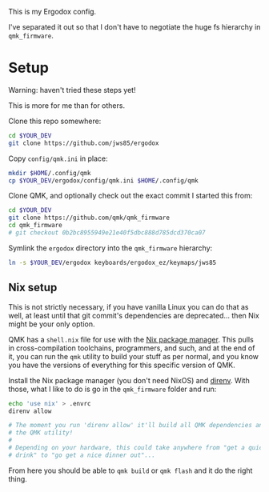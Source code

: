 This is my Ergodox config.

I've separated it out so that I don't have to negotiate the huge fs hierarchy
in `qmk_firmware`.

# Setup

Warning: haven't tried these steps yet!

This is more for me than for others.

Clone this repo somewhere:

```bash
cd $YOUR_DEV
git clone https://github.com/jws85/ergodox
```

Copy `config/qmk.ini` in place:

```bash
mkdir $HOME/.config/qmk
cp $YOUR_DEV/ergodox/config/qmk.ini $HOME/.config/qmk
```

Clone QMK, and optionally check out the exact commit I started this from:

```bash
cd $YOUR_DEV
git clone https://github.com/qmk/qmk_firmware
cd qmk_firmware
# git checkout 0b2bc8955949e21e40f5dbc888d785dcd370ca07
```

Symlink the `ergodox` directory into the `qmk_firmware` hierarchy:

```bash
ln -s $YOUR_DEV/ergodox keyboards/ergodox_ez/keymaps/jws85
```

## Nix setup

This is not strictly necessary, if you have vanilla Linux you can do that as
well, at least until that git commit's dependencies are deprecated... then
Nix might be your only option.

QMK has a `shell.nix` file for use with the [Nix package manager](https://nixos.org/).
This pulls in cross-compilation toolchains, programmers, and such, and at the
end of it, you can run the `qmk` utility to build your stuff as per normal, and
you know you have the versions of everything for this specific version of QMK.

Install the Nix package manager (you don't need NixOS) and [direnv](https://github.com/direnv/direnv).
With those, what I like to do is go in the `qmk_firmware` folder and run:

```bash
echo 'use nix' > .envrc
direnv allow

# The moment you run 'direnv allow' it'll build all QMK dependencies and
# the QMK utility!
#
# Depending on your hardware, this could take anywhere from "get a quick
# drink" to "go get a nice dinner out"...
```

From here you should be able to `qmk build` or `qmk flash` and it
do the right thing.
